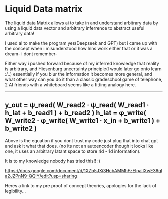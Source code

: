 # Liquid Data matrix
The liquid data Matrix allows ai to take in and understand arbitrary data by using a liquid data vector and arbitrary inferrence to abstract useful arbitrary data!

I used ai to make the program yes(Deepseek and GPT)
but i came up with the concept when i misunderstood how lnns work either that or it was a dream- i dont remember-

Either way i pushed forward because of my inferred knowledge that reality is arbitrary, and Hiesenburg uncertainty principle(I would later go onto learn :/..) essentially if you blur the information it becomes more general, and what other way can you do it than a classic gradeschool game of telephone, 2 AI friends with a whiteboard seems like a fitting analogy here.

----
y_out = ψ_read( W_read2 · ψ_read( W_read1 · h_lat + b_read1 ) + b_read2 )
h_lat = φ_write( W_write2 · φ_write( W_write1 · x_in + b_write1 ) + b_write2 )
----

Above is the equation if you dont trust my code just plug that into chat gpt and ask it what that does.
(no its not an autoencoder though it looks like one, it uses an arbitrary latant space to store 4d - 1d information).

It is to my knowledge nobody has tried this!! :)

https://docs.google.com/document/d/1XZb5JXi3HcbAMMhFzEIpalIXwE36qla2JZPnN9-QQiY/edit?usp=sharing

Heres a link to my pre proof of concept theories, apologies for the lack of legibility...
